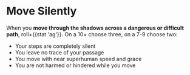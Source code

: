 # Move Silently
When you **move through the shadows across a dangerous or difficult path**, roll+{{stat 'ag'}}. On a 10+ choose three, on a 7-9 choose two:
 - Your steps are completely silent
 - You leave no trace of your passage
 - You move with near superhuman speed and grace
 - You are not harmed or hindered while you move